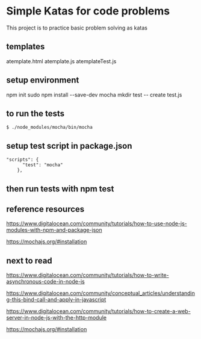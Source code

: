 # Simple Katas for code problems
This project is to practice basic problem solving as katas

## templates
atemplate.html
atemplate.js
atemplateTest.js

## setup environment
npm init
sudo npm install --save-dev mocha
mkdir test
-- create test.js

## to run the tests
```
$ ./node_modules/mocha/bin/mocha

```
## setup test script in package.json
```
"scripts": {
      "test": "mocha"
    },
```

## then run tests with npm test

## reference resources
https://www.digitalocean.com/community/tutorials/how-to-use-node-js-modules-with-npm-and-package-json

https://mochajs.org/#installation


## next to read
https://www.digitalocean.com/community/tutorials/how-to-write-asynchronous-code-in-node-js

https://www.digitalocean.com/community/conceptual_articles/understanding-this-bind-call-and-apply-in-javascript

https://www.digitalocean.com/community/tutorials/how-to-create-a-web-server-in-node-js-with-the-http-module

https://mochajs.org/#installation
